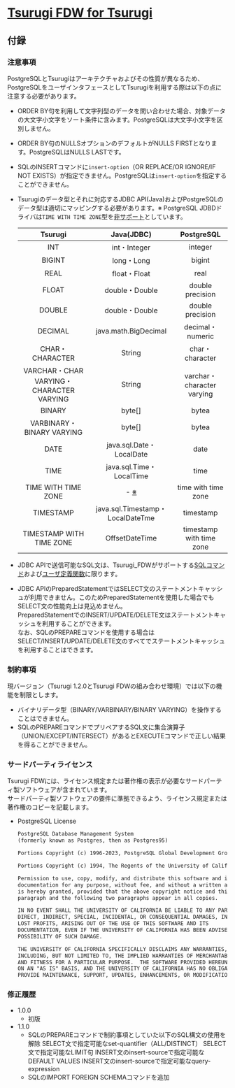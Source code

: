 # [Tsurugi FDW for Tsurugi](./tsurugi_fdw.md)

## 付録

### 注意事項

PostgreSQLとTsurugiはアーキテクチャおよびその性質が異なるため、PostgreSQLをユーザインタフェースとしてTsurugiを利用する際は以下の点に注意する必要があります。

- ORDER BY句を利用して文字列型のデータを問い合わせた場合、対象データの大文字小文字をソート条件に含みます。PostgreSQLは大文字小文字を区別しません。

- ORDER BY句のNULLSオプションのデフォルトがNULLS FIRSTとなります。PostgreSQLはNULLS LASTです。

- SQLのINSERTコマンドに`insert-option`（OR REPLACE/OR IGNORE/IF NOT EXISTS）が指定できません。PostgreSQLは`insert-option`を指定することができません。

- Tsurugiのデータ型とそれに対応するJDBC API(Java)およびPostgreSQLのデータ型は適切にマッピングする必要があります。※ PostgreSQL JDBDドライバは`TIME WITH TIME ZONE`型を[非サポート](https://jdbc.postgresql.org/documentation/query/#using-java-8-date-and-time-classes)としています。

    | Tsurugi | Java(JDBC) | PostgreSQL |
    | :---: | :---: | :---: |
    | INT | int・Integer | integer |
    | BIGINT | long・Long | bigint |
    | REAL | float・Float | real |
    | FLOAT | double・Double | double precision |
    | DOUBLE | double・Double | double precision |
    | DECIMAL | java.math.BigDecimal | decimal・numeric |
    | CHAR・CHARACTER | String | char・character |
    | VARCHAR・CHAR VARYING・CHARACTER VARYING | String | varchar・character varying |
    | BINARY | byte[] | bytea |
    | VARBINARY・BINARY VARYING | byte[] | bytea |
    | DATE | java.sql.Date・LocalDate | date |
    | TIME | java.sql.Time・LocalTime | time |
    | TIME WITH TIME ZONE | - [※]((https://jdbc.postgresql.org/documentation/query/#using-java-8-date-and-time-classes)) | time with time zone |
    | TIMESTAMP | java.sql.Timestamp・LocalDateTme | timestamp |
    | TIMESTAMP WITH TIME ZONE | OffsetDateTime | timestamp with time zone |

- JDBC APIで送信可能なSQL文は、Tsurugi_FDWがサポートする[SQLコマンド](./sql_reference.md)および[ユーザ定義関数](./udf_reference.md)に限ります。  

- JDBC APIのPreparedStatementではSELECT文のステートメントキャッシュが利用できません。このためPreparedStatementを使用した場合でもSELECT文の性能向上は見込めません。  
  PreparedStatementでのINSERT/UPDATE/DELETE文はステートメントキャッシュを利用することができます。  
  なお、SQLのPREPAREコマンドを使用する場合はSELECT/INSERT/UPDATE/DELETE文のすべてでステートメントキャッシュを利用することはできます。

### 制約事項

現バージョン（Tsurugi 1.2.0とTsurugi FDWの組み合わせ環境）では以下の機能を制限とします。

- バイナリデータ型（BINARY/VARBINARY/BINARY VARYING）を操作することはできません。
- SQLのPREPAREコマンドでプリペアするSQL文に集合演算子（UNION/EXCEPT/INTERSECT）があるとEXECUTEコマンドで正しい結果を得ることができません。

### サードパーティライセンス

Tsurugi FDWには、ライセンス規定または著作権の表示が必要なサードパーティ製ソフトウェアが含まれています。  
サードパーティ製ソフトウェアの要件に準拠できるよう、ライセンス規定または著作権のコピーを記載します。

- PostgreSQL License

  ~~~txt
  PostgreSQL Database Management System
  (formerly known as Postgres, then as Postgres95)

  Portions Copyright (c) 1996-2023, PostgreSQL Global Development Group

  Portions Copyright (c) 1994, The Regents of the University of California

  Permission to use, copy, modify, and distribute this software and its
  documentation for any purpose, without fee, and without a written agreement
  is hereby granted, provided that the above copyright notice and this
  paragraph and the following two paragraphs appear in all copies.

  IN NO EVENT SHALL THE UNIVERSITY OF CALIFORNIA BE LIABLE TO ANY PARTY FOR
  DIRECT, INDIRECT, SPECIAL, INCIDENTAL, OR CONSEQUENTIAL DAMAGES, INCLUDING
  LOST PROFITS, ARISING OUT OF THE USE OF THIS SOFTWARE AND ITS
  DOCUMENTATION, EVEN IF THE UNIVERSITY OF CALIFORNIA HAS BEEN ADVISED OF THE
  POSSIBILITY OF SUCH DAMAGE.

  THE UNIVERSITY OF CALIFORNIA SPECIFICALLY DISCLAIMS ANY WARRANTIES,
  INCLUDING, BUT NOT LIMITED TO, THE IMPLIED WARRANTIES OF MERCHANTABILITY
  AND FITNESS FOR A PARTICULAR PURPOSE.  THE SOFTWARE PROVIDED HEREUNDER IS
  ON AN "AS IS" BASIS, AND THE UNIVERSITY OF CALIFORNIA HAS NO OBLIGATIONS TO
  PROVIDE MAINTENANCE, SUPPORT, UPDATES, ENHANCEMENTS, OR MODIFICATIONS.
  ~~~

### 修正履歴

- 1.0.0
  - 初版
- 1.1.0
  - SQLのPREPAREコマンドで制約事項としていた以下のSQL構文の使用を解除
    SELECT文で指定可能なset-quantifier（ALL/DISTINCT） 
    SELECT文で指定可能なLIMIT句 
    INSERT文のinsert-sourceで指定可能なDEFAULT VALUES 
    INSERT文のinsert-sourceで指定可能なquery-expression 
  - SQLのIMPORT FOREIGN SCHEMAコマンドを追加 
